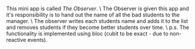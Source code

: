 This mini app is called *The Observer*. \\
The Observer is given this app and it's responsibility is to hand out the name of all the bad students to the manager. \\
The observer writes each students name and adds it to the list and removes students if they become better students over time. \\
p.s. The functionality is implemented using bloc (cubit to be exact - due to non-reactive events). 
